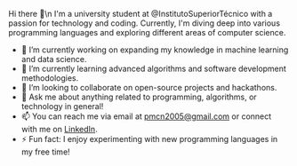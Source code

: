 Hi there 👋\n
I'm a university student at @InstitutoSuperiorTécnico with a passion for technology and coding. Currently, I'm diving deep into various programming languages and exploring different areas of computer science.

- 🔭 I’m currently working on expanding my knowledge in machine learning and data science.
- 🌱 I’m currently learning advanced algorithms and software development methodologies.
- 👯 I’m looking to collaborate on open-source projects and hackathons.
- 💬 Ask me about anything related to programming, algorithms, or technology in general!
- 📫 You can reach me via email at pmcn2005@gmail.com or connect with me on [LinkedIn](https://www.linkedin.com/in/pedro-nunes-099318304/).
- ⚡ Fun fact: I enjoy experimenting with new programming languages in my free time!



